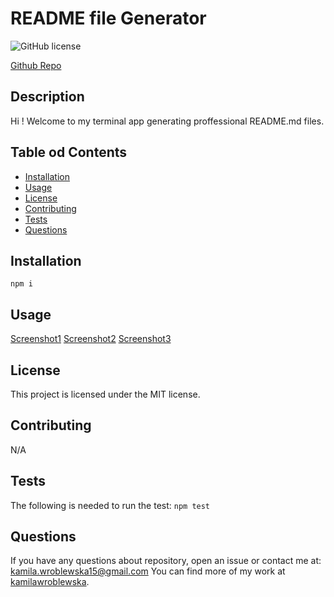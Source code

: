 # README file Generator

  ![GitHub license](https://img.shields.io/badge/license-MIT-blue.svg)

  [Github Repo](https://github.com/kamilawroblewska/README-Generator)
## Description
Hi ! Welcome to my terminal app generating proffessional README.md files.
## Table od Contents
* [Installation](#installation)
* [Usage](#usage)
* [License](#license)
* [Contributing](#contributing)
* [Tests](#tests)
* [Questions](#questions)
## Installation
` npm i `
## Usage
[Screenshot1](./images/Screenshot1.png)
[Screenshot2](./images/Screenshot2.png)
[Screenshot3](./images/Screenshot3.png)
## License
This project is licensed under the MIT license.
## Contributing
N/A
## Tests
The following is needed to run the test: ` npm test `
## Questions
If you have any questions about repository, open an issue or contact me at: kamila.wroblewska15@gmail.com
You can find more of my work at [kamilawroblewska](https://github.com/kamilawroblewska/).
